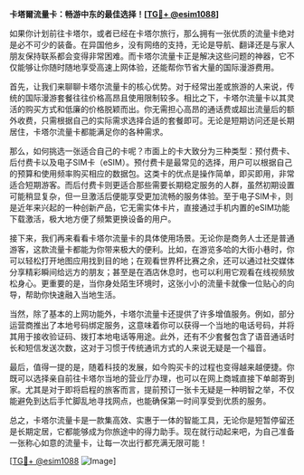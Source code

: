 **卡塔爾流量卡：畅游中东的最佳选择！[[TG💪+ @esim1088](https://t.me/s/esim1088)]**

如果你计划前往卡塔尔，或者已经在卡塔尔旅行，那么拥有一张优质的流量卡绝对是必不可少的装备。在异国他乡，没有网络的支持，无论是导航、翻译还是与家人朋友保持联系都会变得非常困难。而卡塔尔流量卡正是解决这些问题的神器，它不仅能够让你随时随地享受高速上网体验，还能帮你节省大量的国际漫游费用。

首先，让我们来聊聊卡塔尔流量卡的核心优势。对于经常出差或旅游的人来说，传统的国际漫游套餐往往价格高昂且使用限制较多。相比之下，卡塔尔流量卡以其灵活的购买方式和低廉的价格脱颖而出。你无需担心高昂的通话费或超出流量后的额外收费，只需根据自己的实际需求选择合适的套餐即可。无论是短期访问还是长期居住，卡塔尔流量卡都能满足你的各种需求。

那么，如何挑选一张适合自己的卡呢？市面上的卡大致分为三种类型：预付费卡、后付费卡以及电子SIM卡（eSIM）。预付费卡是最常见的选择，用户可以根据自己的预算和使用频率购买相应的数据包。这类卡的优点是操作简单，即买即用，非常适合短期游客。而后付费卡则更适合那些需要长期稳定服务的人群，虽然初期设置可能稍显复杂，但一旦激活后便能享受更加流畅的服务体验。至于电子SIM卡，则是近年来兴起的一种创新产品，它无需实体卡片，直接通过手机内置的eSIM功能下载激活，极大地方便了频繁更换设备的用户。

接下来，我们再来看看卡塔尔流量卡的具体使用场景。无论你是商务人士还是普通游客，这款流量卡都能为你带来极大的便利。比如，在游览多哈的大街小巷时，你可以轻松打开地图应用找到目的地；在观看世界杯比赛之余，还可以通过社交媒体分享精彩瞬间给远方的朋友；甚至是在酒店休息时，也可以利用它观看在线视频放松身心。更重要的是，当你身处陌生环境时，这张小小的流量卡就像一位贴心的向导，帮助你快速融入当地生活。

当然，除了基本的上网功能外，卡塔尔流量卡还提供了许多增值服务。例如，部分运营商推出了本地号码绑定服务，这意味着你可以获得一个当地的电话号码，并将其用于接收验证码、拨打本地电话等用途。此外，还有不少套餐包含了语音通话时长和短信发送次数，这对于习惯于传统通讯方式的人来说无疑是一个福音。

最后，值得一提的是，随着科技的发展，如今购买卡的过程也变得越来越便捷。你既可以选择亲自前往卡塔尔当地的营业厅办理，也可以在网上商城直接下单邮寄到家。尤其是对于即将启程的旅客而言，提前预订一张卡无疑是一种明智之举，不仅能避免到达后手忙脚乱地寻找网点，也能确保第一时间享受到优质的服务。

总之，卡塔尔流量卡是一款集高效、实惠于一体的智能工具，无论你是短暂停留还是长期定居，它都能够成为你旅途中的得力助手。现在就行动起来吧，为自己准备一张称心如意的流量卡，让每一次出行都充满无限可能！

[[TG💪+ @esim1088](https://t.me/s/esim1088) ![Image](https://i.postimg.cc/4NQfJmqS/Snipaste-2025-05-13-00-14-12.png)]